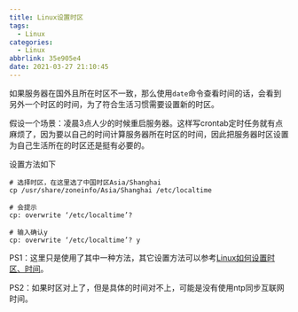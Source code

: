 ```yaml
---
title: Linux设置时区
tags:
  - Linux
categories:
  - Linux
abbrlink: 35e905e4
date: 2021-03-27 21:10:45
---
```



如果服务器在国外且所在时区不一致，那么使用`date`命令查看时间的话，会看到另外一个时区的时间，为了符合生活习惯需要设置新的时区。

假设一个场景：凌晨3点人少的时候重启服务器。这样写crontab定时任务就有点麻烦了，因为要以自己的时间计算服务器所在时区的时间，因此把服务器时区设置为自己生活所在的时区还是挺有必要的。

<!-- more -->

设置方法如下

``` shell
# 选择时区，在这里选了中国时区Asia/Shanghai
cp /usr/share/zoneinfo/Asia/Shanghai /etc/localtime

# 会提示
cp: overwrite ‘/etc/localtime’?

# 输入确认y
cp: overwrite ‘/etc/localtime’? y
```

PS1：这里只是使用了其中一种方法，其它设置方法可以参考[Linux如何设置时区、时间](https://blog.csdn.net/gezilan/article/details/79422864)。

PS2：如果时区对上了，但是具体的时间对不上，可能是没有使用ntp同步互联网时间。

